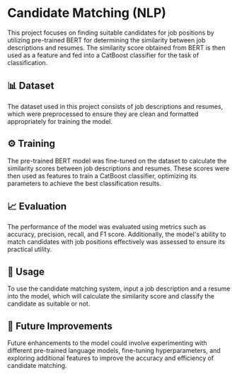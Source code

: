 # Candidate Matching (NLP)

This project focuses on finding suitable candidates for job positions by utilizing pre-trained BERT for determining the similarity between job descriptions and resumes. The similarity score obtained from BERT is then used as a feature and fed into a CatBoost classifier for the task of classification.

## 📊 Dataset
The dataset used in this project consists of job descriptions and resumes, which were preprocessed to ensure they are clean and formatted appropriately for training the model.

## ⚙️ Training
The pre-trained BERT model was fine-tuned on the dataset to calculate the similarity scores between job descriptions and resumes. These scores were then used as features to train a CatBoost classifier, optimizing its parameters to achieve the best classification results.

## 📈 Evaluation
The performance of the model was evaluated using metrics such as accuracy, precision, recall, and F1 score. Additionally, the model's ability to match candidates with job positions effectively was assessed to ensure its practical utility.

## 🚀 Usage
To use the candidate matching system, input a job description and a resume into the model, which will calculate the similarity score and classify the candidate as suitable or not.

## 🔮 Future Improvements
Future enhancements to the model could involve experimenting with different pre-trained language models, fine-tuning hyperparameters, and exploring additional features to improve the accuracy and efficiency of candidate matching.
